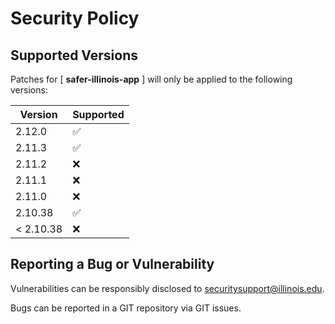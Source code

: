 # Security Policy

## Supported Versions

Patches for [ **safer-illinois-app** ] will only be applied to the following versions:

| Version | Supported |
| ------- | ------------------ |
| 2.12.0 | :white_check_mark: |
| 2.11.3 | :white_check_mark: |
| 2.11.2 | :x: |
| 2.11.1 | :x: |
| 2.11.0 | :x: |
| 2.10.38 | :white_check_mark: |
| < 2.10.38 | :x: |

## Reporting a Bug or Vulnerability

Vulnerabilities can be responsibly disclosed to [securitysupport@illinois.edu](mailto:securitysupport@illinois.edu).

Bugs can be reported in a GIT repository via GIT issues.